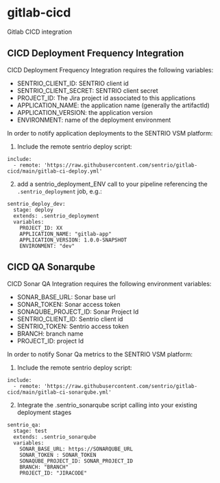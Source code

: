 # gitlab-cicd
Gitlab CICD integration

## CICD Deployment Frequency Integration

CICD Deployment Frequency Integration requires the following variables:

* SENTRIO_CLIENT_ID: SENTRIO client id
* SENTRIO_CLIENT_SECRET: SENTRIO client secret
* PROJECT_ID: The Jira project id associated to this applications
* APPLICATION_NAME: the application name (generally the artifactId)
* APPLICATION_VERSION: the application version
* ENVIRONMENT: name of the deployment environment

In order to notify application deployments to the SENTRIO VSM platform:

1. Include the remote sentrio deploy script:

```
include:
  - remote: 'https://raw.githubusercontent.com/sentrio/gitlab-cicd/main/gitlab-ci-deploy.yml'
```

2. add a sentrio_deployment_ENV call to your pipeline referencing the `.sentrio_deployment` job, e.g.:
 
```
sentrio_deploy_dev:
  stage: deploy
  extends: .sentrio_deployment
  variables:
    PROJECT_ID: XX
    APPLICATION_NAME: "gitlab-app"
    APPLICATION_VERSION: 1.0.0-SNAPSHOT
    ENVIRONMENT: "dev"  
```

## CICD QA Sonarqube 


CICD  Sonar QA Integration requires the following environment variables:


* SONAR_BASE_URL: Sonar base url
* SONAR_TOKEN: Sonar access token
* SONAQUBE_PROJECT_ID: Sonar Project Id
* SENTRIO_CLIENT_ID: Sentrio client id
* SENTRIO_TOKEN: Sentrio access token
* BRANCH: branch name
* PROJECT_ID: project Id


In order to notify Sonar Qa metrics  to the SENTRIO VSM platform:

1. Include the remote sentrio deploy script:

```
include:
  - remote: 'https://raw.githubusercontent.com/sentrio/gitlab-cicd/main/gitlab-ci-sonarqube.yml'
```

2. Integrate the .sentrio_sonarqube script calling into your existing deployment stages

```
sentrio_qa:
  stage: test
  extends: .sentrio_sonarqube
  variables:
    SONAR_BASE_URL: https://SONARQUBE_URL
    SONAR_TOKEN : SONAR_TOKEN
    SONAQUBE_PROJECT_ID: SONAR_PROJECT_ID
    BRANCH: "BRANCH"
    PROJECT_ID: "JIRACODE"  
```

